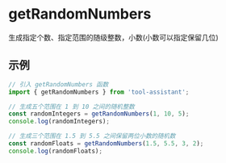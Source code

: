 # getRandomNumbers

生成指定个数、指定范围的随级整数，小数(小数可以指定保留几位)

## 示例

```javascript
// 引入 getRandomNumbers 函数
import { getRandomNumbers } from 'tool-assistant'; 

// 生成五个范围在 1 到 10 之间的随机整数
const randomIntegers = getRandomNumbers(1, 10, 5);
console.log(randomIntegers);

// 生成三个范围在 1.5 到 5.5 之间保留两位小数的随机数
const randomFloats = getRandomNumbers(1.5, 5.5, 3, 2);
console.log(randomFloats);


```
